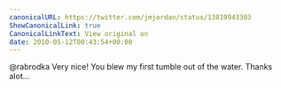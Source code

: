 ```yaml
---
canonicalURL: https://twitter.com/jmjordan/status/13819943303
ShowCanonicalLink: true
CanonicalLinkText: View original on
date: 2010-05-12T00:43:54+00:00
---
```

@rabrodka Very nice! You blew my first tumble out of the water. Thanks alot...